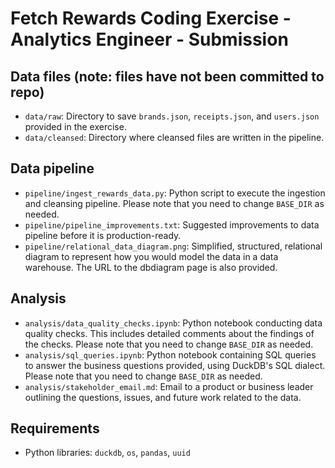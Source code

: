 # Fetch Rewards Coding Exercise - Analytics Engineer - Submission

## Data files (note: files have not been committed to repo)
- `data/raw`: Directory to save `brands.json`, `receipts.json`, and `users.json` provided in the exercise.
- `data/cleansed`: Directory where cleansed files are written in the pipeline.

## Data pipeline
- `pipeline/ingest_rewards_data.py`: Python script to execute the ingestion and cleansing pipeline. Please note that you need to change `BASE_DIR` as needed.
- `pipeline/pipeline_improvements.txt`: Suggested improvements to data pipeline before it is production-ready.
- `pipeline/relational_data_diagram.png`: Simplified, structured, relational diagram to represent how you would model the data in a data warehouse. The URL to the dbdiagram page is also provided.

## Analysis
- `analysis/data_quality_checks.ipynb`: Python notebook conducting data quality checks. This includes detailed comments about the findings of the checks.  Please note that you need to change `BASE_DIR` as needed.
- `analysis/sql_queries.ipynb`: Python notebook containing SQL queries to answer the business questions provided, using DuckDB's SQL dialect. Please note that you need to change `BASE_DIR` as needed.
- `analysis/stakeholder_email.md`: Email to a product or business leader outlining the questions, issues, and future work related to the data.

## Requirements
- Python libraries: `duckdb`, `os`, `pandas`, `uuid`